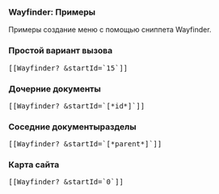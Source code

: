 
<meta http-equiv="Content-Type" content="text/html; charset=utf-8">
<h3>Wayfinder: Примеры </h3> 
Примеры создание меню с помощью сниппета Wayfinder.	
<br>
<h3 class="sub-header text-bold">Простой вариант вызова</h3>
<pre class="brush: html;">[[Wayfinder? &amp;startId=`15`]]</pre>

<h3 class="sub-header text-bold">Дочерние документы</h3>
<pre class="brush: html;">[[Wayfinder? &amp;startId=`[*id*]`]]</pre>

<h3 class="sub-header text-bold">Соседние документыразделы</h3>
<pre class="brush: html;">[[Wayfinder? &amp;startId=`[*parent*]`]]</pre>

<h3 class="sub-header text-bold">Карта сайта</h3>
<pre class="brush: html;">[[Wayfinder? &amp;startId=`0`]]</pre>